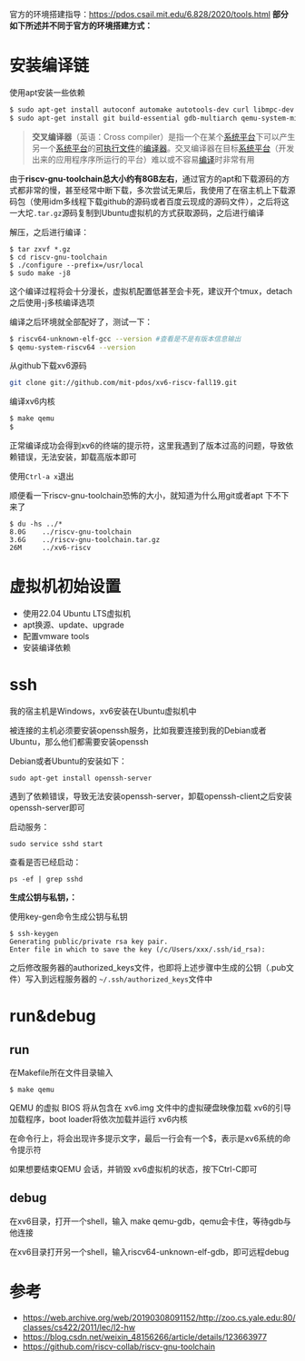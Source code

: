官方的环境搭建指导：https://pdos.csail.mit.edu/6.828/2020/tools.html **部分如下所述并不同于官方的环境搭建方式：**

# 安装编译链

使用apt安装一些依赖

```bash
$ sudo apt-get install autoconf automake autotools-dev curl libmpc-dev libmpfr-dev libgmp-dev gawk build-essential bison flex texinfo gperf libtool patchutils bc zlib1g-dev libexpat-dev
$ sudo apt-get install git build-essential gdb-multiarch qemu-system-misc gcc-riscv64-linux-gnu binutils-riscv64-linux-gnu 
```

> **交叉编译器**（英语：Cross compiler）是指一个在某个[系统平台](https://zh.wikipedia.org/wiki/系统平台)下可以产生另一个[系统平台](https://zh.wikipedia.org/wiki/系统平台)的[可执行文件](https://zh.wikipedia.org/wiki/可执行文件)的[编译器](https://zh.wikipedia.org/wiki/编译器)。交叉编译器在目标[系统平台](https://zh.wikipedia.org/wiki/系统平台)（开发出来的应用程序序所运行的平台）难以或不容易[编译](https://zh.wikipedia.org/wiki/编译)时非常有用

由于**riscv-gnu-toolchain总大小约有8GB左右**，通过官方的apt和下载源码的方式都非常的慢，甚至经常中断下载，多次尝试无果后，我使用了在宿主机上下载源码包（使用idm多线程下载github的源码或者百度云现成的源码文件），之后将这一大坨`.tar.gz`源码复制到Ubuntu虚拟机的方式获取源码，之后进行编译

解压，之后进行编译：

```shell
$ tar zxvf *.gz
$ cd riscv-gnu-toolchain
$ ./configure --prefix=/usr/local
$ sudo make -j8
```

这个编译过程将会十分漫长，虚拟机配置低甚至会卡死，建议开个tmux，detach之后使用-j多核编译选项

编译之后环境就全部配好了，测试一下：

```bash
$ riscv64-unknown-elf-gcc --version #查看是不是有版本信息输出
$ qemu-system-riscv64 --version
```

从github下载xv6源码

```bash
git clone git://github.com/mit-pdos/xv6-riscv-fall19.git
```

编译xv6内核

```bash
$ make qemu
$
```

正常编译成功会得到xv6的终端的提示符，这里我遇到了版本过高的问题，导致依赖错误，无法安装，卸载高版本即可

使用`Ctrl-a x`退出

顺便看一下riscv-gnu-toolchain恐怖的大小，就知道为什么用git或者apt 下不下来了

```shell
$ du -hs ../*
8.0G    ../riscv-gnu-toolchain
3.6G    ../riscv-gnu-toolchain.tar.gz
26M     ../xv6-riscv
```

# 虚拟机初始设置

- 使用22.04 Ubuntu LTS虚拟机
- apt换源、update、upgrade
- 配置vmware tools
- 安装编译依赖

# ssh

我的宿主机是Windows，xv6安装在Ubuntu虚拟机中

被连接的主机必须要安装openssh服务，比如我要连接到我的Debian或者Ubuntu，那么他们都需要安装openssh

Debian或者Ubuntu的安装如下：
```shell
sudo apt-get install openssh-server
```

遇到了依赖错误，导致无法安装openssh-server，卸载openssh-client之后安装openssh-server即可

启动服务：

```shell
sudo service sshd start
```

查看是否已经启动：
```shell
ps -ef | grep sshd
```

**生成公钥与私钥，：**

使用key-gen命令生成公钥与私钥
```shell
$ ssh-keygen
Generating public/private rsa key pair.
Enter file in which to save the key (/c/Users/xxx/.ssh/id_rsa):
```

之后修改服务器的authorized_keys文件，也即将上述步骤中生成的公钥（.pub文件）写入到远程服务器的 `~/.ssh/authorized_keys`文件中

# run&debug

## run

在Makefile所在文件目录输入

```shell
$ make qemu
```

QEMU 的虚拟 BIOS 将从包含在 xv6.img 文件中的虚拟硬盘映像加载 xv6的引导加载程序，boot loader将依次加载并运行 xv6内核

在命令行上，将会出现许多提示文字，最后一行会有一个$，表示是xv6系统的命令提示符

如果想要结束QEMU 会话，并销毁 xv6虚拟机的状态，按下Ctrl-C即可

## debug

在xv6目录，打开一个shell，输入 make qemu-gdb，qemu会卡住，等待gdb与他连接

在xv6目录打开另一个shell，输入riscv64-unknown-elf-gdb，即可远程debug

# 参考

- https://web.archive.org/web/20190308091152/http://zoo.cs.yale.edu:80/classes/cs422/2011/lec/l2-hw
- https://blog.csdn.net/weixin_48156266/article/details/123663977
- https://github.com/riscv-collab/riscv-gnu-toolchain

